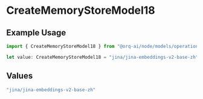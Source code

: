 # CreateMemoryStoreModel18

## Example Usage

```typescript
import { CreateMemoryStoreModel18 } from "@orq-ai/node/models/operations";

let value: CreateMemoryStoreModel18 = "jina/jina-embeddings-v2-base-zh";
```

## Values

```typescript
"jina/jina-embeddings-v2-base-zh"
```
